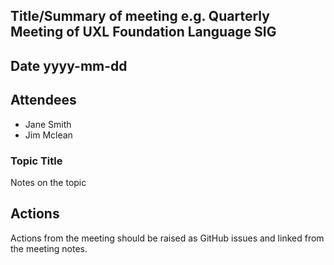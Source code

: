 ## Title/Summary of meeting e.g. Quarterly Meeting of UXL Foundation Language SIG

## Date yyyy-mm-dd

## Attendees

* Jane Smith
* Jim Mclean

### Topic Title

Notes on the topic

## Actions

Actions from the meeting should be raised as GitHub issues and linked from the meeting notes.